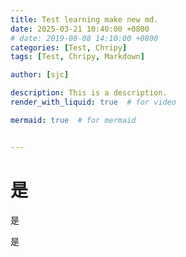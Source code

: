 ```yaml
---
title: Test learning make new md.
date: 2025-03-21 10:40:00 +0800
# date: 2019-08-08 14:10:00 +0800
categories: [Test, Chripy]
tags: [Test, Chripy, Markdown]

author: [sjc]

description: This is a description.
render_with_liquid: true  # for video

mermaid: true  # for mermaid


---
```




# 是

是

是



